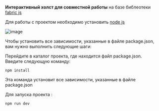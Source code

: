 **Интерактивный холст для совместной работы**
на базе библеотеки [fabric js](http://fabricjs.com/)

Для работы с проектом необходимо установить [node js ](https://nodejs.org/en/download/)

![image](https://github.com/ScherbakovM/fabric_js_canvas/assets/109952823/ea69634d-93b6-4718-8c7f-5df792fe6b7f) 

Чтобы установить все зависимости, указанные в файле package.json, вам нужно выполнить следующие шаги:

Перейдите в каталог проекта, где находится файл package.json.   
Введите следующую команду:
```
npm install
```
Эта команда установит все зависимости, указанные в файле package.json

Для запуска проекта :
```
npm run dev
````   
